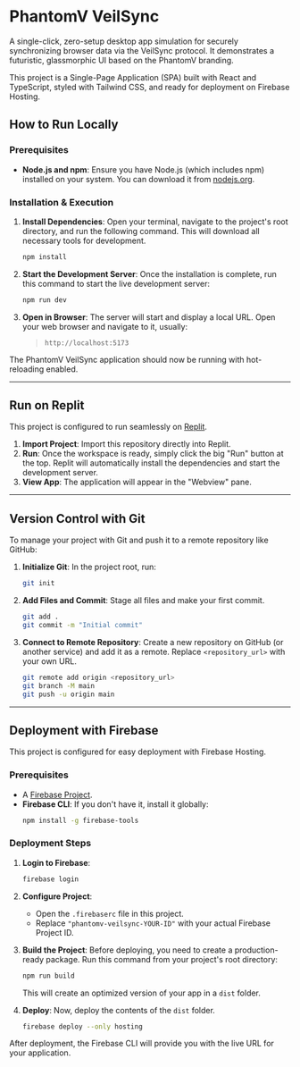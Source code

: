 # PhantomV VeilSync

A single-click, zero-setup desktop app simulation for securely synchronizing browser data via the VeilSync protocol. It demonstrates a futuristic, glassmorphic UI based on the PhantomV branding.

This project is a Single-Page Application (SPA) built with React and TypeScript, styled with Tailwind CSS, and ready for deployment on Firebase Hosting.

## How to Run Locally

### Prerequisites

*   **Node.js and npm**: Ensure you have Node.js (which includes npm) installed on your system. You can download it from [nodejs.org](https://nodejs.org/).

### Installation & Execution

1.  **Install Dependencies**: Open your terminal, navigate to the project's root directory, and run the following command. This will download all necessary tools for development.
    ```bash
    npm install
    ```

2.  **Start the Development Server**: Once the installation is complete, run this command to start the live development server:
    ```bash
    npm run dev
    ```

3.  **Open in Browser**: The server will start and display a local URL. Open your web browser and navigate to it, usually:
    > `http://localhost:5173`

The PhantomV VeilSync application should now be running with hot-reloading enabled.

---

## Run on Replit

This project is configured to run seamlessly on [Replit](https://replit.com).

1.  **Import Project**: Import this repository directly into Replit.
2.  **Run**: Once the workspace is ready, simply click the big "Run" button at the top. Replit will automatically install the dependencies and start the development server.
3.  **View App**: The application will appear in the "Webview" pane.

---

## Version Control with Git

To manage your project with Git and push it to a remote repository like GitHub:

1.  **Initialize Git**: In the project root, run:
    ```bash
    git init
    ```

2.  **Add Files and Commit**: Stage all files and make your first commit.
    ```bash
    git add .
    git commit -m "Initial commit"
    ```

3.  **Connect to Remote Repository**: Create a new repository on GitHub (or another service) and add it as a remote. Replace `<repository_url>` with your own URL.
    ```bash
    git remote add origin <repository_url>
    git branch -M main
    git push -u origin main
    ```

---

## Deployment with Firebase

This project is configured for easy deployment with Firebase Hosting.

### Prerequisites

*   A [Firebase Project](https://console.firebase.google.com/).
*   **Firebase CLI**: If you don't have it, install it globally:
    ```bash
    npm install -g firebase-tools
    ```

### Deployment Steps

1.  **Login to Firebase**:
    ```bash
    firebase login
    ```

2.  **Configure Project**:
    *   Open the `.firebaserc` file in this project.
    *   Replace `"phantomv-veilsync-YOUR-ID"` with your actual Firebase Project ID.

3.  **Build the Project**: Before deploying, you need to create a production-ready package. Run this command from your project's root directory:
    ```bash
    npm run build
    ```
    This will create an optimized version of your app in a `dist` folder.

4.  **Deploy**: Now, deploy the contents of the `dist` folder.
    ```bash
    firebase deploy --only hosting
    ```

After deployment, the Firebase CLI will provide you with the live URL for your application.